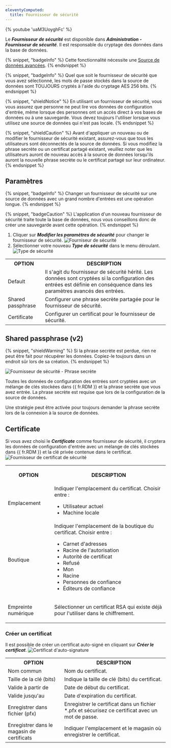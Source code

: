 ```yaml
---
eleventyComputed:
  title: Fournisseur de sécurité
---
```

{% youtube 'uaM3UoyghFc' %}

Le ***Fournisseur de sécurité*** est disponible dans ***Administration - Fournisseur de sécurité***. Il est responsable du cryptage des données dans la base de données.

{% snippet, "badgeInfo" %}
Cette fonctionnalité nécessite une [Source de données avancées](/rdm/windows/data-sources/data-sources-types/advanced-data-sources/).
{% endsnippet %}

{% snippet, "badgeInfo" %}
Quel que soit le fournisseur de sécurité que vous avez sélectionné, les mots de passe stockés dans la source de données sont TOUJOURS cryptés à l'aide du cryptage AES 256 bits.
{% endsnippet %}

{% snippet, "shieldNotice" %}
En utilisant un fournisseur de sécurité, vous vous assurez que personne ne peut lire vos données de configuration d'entrée, même lorsque des personnes ont un accès direct à vos bases de données ou à une sauvegarde. Vous devez toujours l'utiliser lorsque vous utilisez une source de données qui n'est pas locale.
{% endsnippet %}

{% snippet, "shieldCaution" %}
Avant d'appliquer un nouveau ou de modifier le fournisseur de sécurité existant, assurez-vous que tous les utilisateurs sont déconnectés de la source de données. Si vous modifiez la phrase secrète ou un certificat partagé existant, veuillez noter que les utilisateurs auront de nouveau accès à la source de données lorsqu'ils auront la nouvelle phrase secrète ou le certificat partagé sur leur ordinateur.
{% endsnippet %}

## Paramètres

{% snippet, "badgeInfo" %}
Changer un fournisseur de sécurité sur une source de données avec un grand nombre d'entrées est une opération longue.
{% endsnippet %}

{% snippet, "badgeCaution" %}
L'application d'un nouveau fournisseur de sécurité traite toute la base de données, nous vous conseillons donc de créer une sauvegarde avant cette opération.
{% endsnippet %}

1. Cliquer sur ***Modifier les paramètres de sécurité*** pour changer le fournisseur de sécurité.
![Fourniseur de sécurité](https://cdnweb.devolutions.net/docs/fr/rdm/windows/clip10284.png)
1. Sélectionner votre nouveau ***Type de sécurité*** dans le menu déroulant.
![Type de sécurité](https://cdnweb.devolutions.net/docs/fr/rdm/windows/clip10285.png)

<table>
	<tr>
		<th>
OPTION
		</th>
		<th>
DESCRIPTION
		</th>
	</tr>
	<tr>
		<td>
Default
		</td>
		<td>
Il s'agit du fournisseur de sécurité hérité. Les données sont cryptées si la configuration des entrées est définie en conséquence dans les paramètres avancés des entrées.
		</td>
	</tr>
	<tr>
		<td>
Shared passphrase
		</td>
		<td>
Configurer une phrase secrète partagée pour le fournisseur de sécurité.
		</td>
	</tr>
	<tr>
		<td>
Certificate
		</td>
		<td>
Configurer un certificat pour le fournisseur de sécurité.
		</td>
	</tr>
</table>

## Shared passphrase (v2)

{% snippet, "shieldWarning" %}
Si la phrase secrète est perdue, rien ne peut être fait pour récupérer les données. Copiez-le toujours dans un endroit sûr lors de sa création.
{% endsnippet %}

![Fournisseur de sécurité - Phrase secrète](https://cdnweb.devolutions.net/docs/fr/rdm/windows/clip3436.png)

Toutes les données de configuration des entrées sont cryptées avec un mélange de clés stockées dans {{ fr.RDM }} et la phrase secrète que vous avez entrée. La phrase secrète est requise que lors de la configuration de la source de données.

Une stratégie peut être activée pour toujours demander la phrase secrète lors de la connexion à la source de données.

## Certificate

Si vous avez choisi le ***Certificate*** comme fournisseur de sécurité, il cryptera les données de configuration d'entrée avec un mélange de clés stockées dans {{ fr.RDM }} et la clé privée contenue dans le certificat.
![Fournisseur de certificat de sécurité](https://cdnweb.devolutions.net/docs/fr/rdm/windows/clip10286.png)

<table>
	<tr>
		<th>

OPTION
		</th>
		<th>
DESCRIPTION
		</th>
	</tr>
	<tr>
		<td>
Emplacement
		</td>
		<td>
Indiquer l'emplacement du certificat. Choisir entre :

* Utilisateur actuel
* Machine locale
		</td>
	</tr>
	<tr>
		<td>
Boutique
		</td>
		<td>
Indiquer l'emplacement de la boutique du certificat. Choisir entre :

* Carnet d'adresses
* Racine de l'autorisation
* Autorité de certificat
* Refusé
* Mon
* Racine
* Personnes de confiance
* Éditeurs de confiance
		</td>
	</tr>
	<tr>
		<td>
Empreinte numérique
		</td>
		<td>
Sélectionner un certificat RSA qui existe déjà pour l'utiliser dans le chiffrement.
		</td>
	</tr>
</table>

### Créer un certificat

Il est possible de créer un certificat auto-signé en cliquant sur ***Créer le certificat***.
![Certificat d'auto-signature](https://cdnweb.devolutions.net/docs/fr/rdm/windows/clip10288.png)

<table>
	<tr>
		<th>
OPTION
		</th>
		<th>
DESCRIPTION
		</th>
	</tr>
	<tr>
		<td>
Nom commun
		</td>
		<td>
Nom du certificat.
		</td>
	</tr>
	<tr>
		<td>
Taille de la clé (bits)
		</td>
		<td>
Indique la taille de clé (bits) du certificat.
		</td>
	</tr>
	<tr>
		<td>
Valide à partir de
		</td>
		<td>
Date de début du certificat.
		</td>
	</tr>
	<tr>
		<td>
Valide jusqu'au
		</td>
		<td>
Date d'expiration du certificat.
		</td>
	</tr>
	<tr>
		<td>
Enregistrer dans fichier (pfx)
		</td>
		<td>
Enregistrer le certificat dans un fichier *.pfx et sécurisez ce certificat avec un mot de passe.
		</td>
	</tr>
	<tr>
		<td>
Enregistrer dans le magasin de certificats
		</td>
		<td>
Indiquer l'emplacement et le magasin où enregistrer le certificat.
		</td>
	</tr>
</table>
